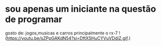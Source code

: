 # sou apenas um iniciante na questão de programar
gosto de: jogos,musicas e carros principalmente o rx-7
!(https://youtu.be/sZPpGAKdN54?si=DftXSHuCYVuVDdiZ.gif.)

